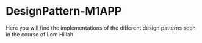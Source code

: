 # DesignPattern-M1APP
Here you will find the implementations of the different design patterns seen in the course of Lom Hillah

